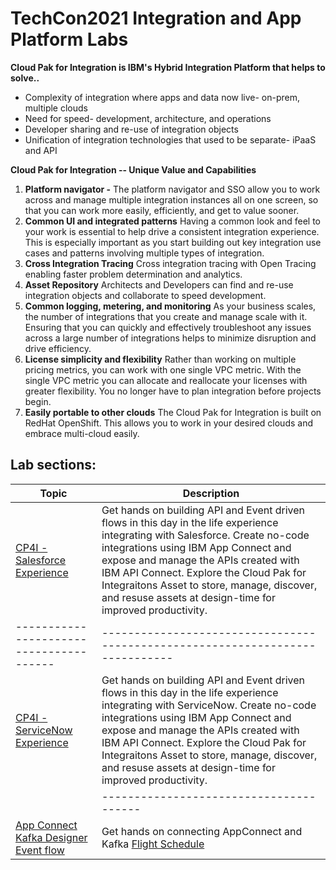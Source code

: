# TechCon2021 Integration and App Platform Labs
**Cloud Pak for Integration is IBM's Hybrid Integration Platform that
helps to solve..**

-   Complexity of integration where apps and data now live- on-prem,
    multiple clouds
-   Need for speed- development, architecture, and operations
-   Developer sharing and re-use of integration objects
-   Unification of integration technologies that used to be separate-
    iPaaS and API

**Cloud Pak for Integration -- Unique Value and Capabilities**

1.  **Platform navigator -** 
    The platform navigator and SSO allow you to work across and manage
    multiple integration instances all on one screen, so that you can
    work more easily, efficiently, and get to value sooner.
2.  **Common UI and integrated patterns**
    Having a common look and feel to your work is essential to help
    drive a consistent integration experience. This is especially
    important as you start building out key integration use cases and
    patterns involving multiple types of integration.
3.  **Cross Integration Tracing**
    Cross integration tracing with Open Tracing enabling faster problem
    determination and analytics.
4.  **Asset Repository**
    Architects and Developers can find and re-use integration objects
    and collaborate to speed development.
5.  **Common logging, metering, and monitoring**
    As your business scales, the number of integrations that you create
    and manage scale with it. Ensuring that you can quickly and
    effectively troubleshoot any issues across a large number of
    integrations helps to minimize disruption and drive efficiency.
6.  **License simplicity and flexibility** Rather than working on multiple pricing metrics, you can work with
    one single VPC metric. With the single VPC metric you can allocate
    and reallocate your licenses with greater flexibility. You no longer
    have to plan integration before projects begin.
7.  **Easily portable to other clouds**
    The Cloud Pak for Integration is built on RedHat OpenShift. This
    allows you to work in your desired clouds and embrace multi-cloud
    easily.
## Lab sections:

|  Topic                                | Description                                                                
|---------------------------------------|-----------------------------------------------------------------------------|
| [CP4I - Salesforce Experience](cp4i-labs/sfdc-experience)         | Get hands on building API and Event driven flows in this day in the life experience integrating with Salesforce. Create no-code integrations using IBM App Connect and expose and manage the APIs created with IBM API Connect. Explore the Cloud Pak for Integraitons Asset  to store, manage, discover, and resuse assets at design-time for improved productivity.  | 
|---------------------------------------|-----------------------------------------------------------------------------|     
| [CP4I - ServiceNow Experience](cp4i-labs/sn-experience)          | Get hands on building API and Event driven flows in this day in the life experience integrating with ServiceNow. Create no-code integrations using IBM App Connect and expose and manage the APIs created with IBM API Connect. Explore the Cloud Pak for Integraitons Asset  to store, manage, discover, and resuse assets at design-time for improved productivity.  |  
      |---------------------------------------|-----------------------------------------------------------------------------|     
| [App Connect Kafka Designer Event flow](cp4i-labs/Lab_8)          | Get hands on connecting AppConnect and Kafka [Flight Schedule](92pm.md)  |  
      
